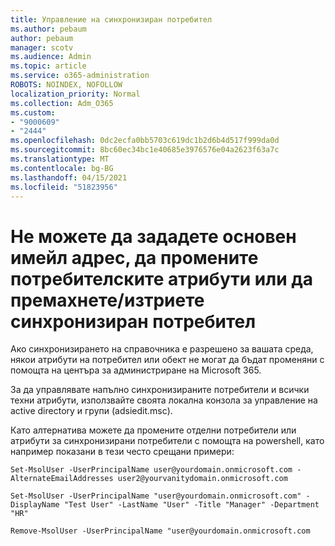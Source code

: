 ```yaml
---
title: Управление на синхронизиран потребител
ms.author: pebaum
author: pebaum
manager: scotv
ms.audience: Admin
ms.topic: article
ms.service: o365-administration
ROBOTS: NOINDEX, NOFOLLOW
localization_priority: Normal
ms.collection: Adm_O365
ms.custom:
- "9000609"
- "2444"
ms.openlocfilehash: 0dc2ecfa0bb5703c619dc1b2d6b4d517f999da0d
ms.sourcegitcommit: 8bc60ec34bc1e40685e3976576e04a2623f63a7c
ms.translationtype: MT
ms.contentlocale: bg-BG
ms.lasthandoff: 04/15/2021
ms.locfileid: "51823956"
---
```

# <a name="unable-to-set-primary-email-address-change-user-attributes-or-removedelete-a-synchronized-user"></a>Не можете да зададете основен имейл адрес, да промените потребителските атрибути или да премахнете/изтриете синхронизиран потребител

Ако синхронизирането на справочника е разрешено за вашата среда, някои атрибути на потребител или обект не могат да бъдат променяни с помощта на центъра за администриране на Microsoft 365.

За да управлявате напълно синхронизираните потребители и всички техни атрибути, използвайте своята локална конзола за управление на active directory и групи (adsiedit.msc).  

Като алтернатива можете да промените отделни потребители или атрибути за синхронизирани потребители с помощта на powershell, като например показани в тези често срещани примери:

`Set-MsolUser -UserPrincipalName user@yourdomain.onmicrosoft.com -AlternateEmailAddresses user2@yourvanitydomain.onmicrosoft.com`

`Set-MsolUser -UserPrincipalName "user@yourdomain.onmicrosoft.com" -DisplayName "Test User" -LastName "User" -Title "Manager" -Department "HR"`

`Remove-MsolUser -UserPrincipalName "user@yourdomain.onmicrosoft.com`
